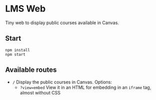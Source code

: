 # LMS Web

Tiny web to display public courses available in Canvas.

## Start

```
npm install
npm start
```

## Available routes

- `/` Display the public courses in Canvas. Options:
  - `?view=embed` View it in an HTML for embedding in an `iframe` tag, almost without CSS
